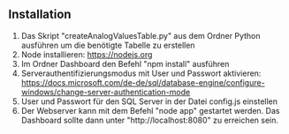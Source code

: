 ## Installation
1. Das Skript "createAnalogValuesTable.py" aus dem Ordner Python ausführen um die benötigte Tabelle zu erstellen
2. Node installieren: https://nodejs.org
3. Im Ordner Dashboard den Befehl "npm install" ausführen
4. Serverauthentifizierungsmodus mit User und Passwort aktivieren: https://docs.microsoft.com/de-de/sql/database-engine/configure-windows/change-server-authentication-mode
5. User und Passwort für den SQL Server in der Datei config.js einstellen
6. Der Webserver kann mit dem Befehl "node app" gestartet werden. Das Dashboard sollte dann unter "http://localhost:8080" zu erreichen sein.

